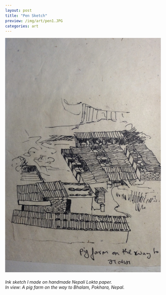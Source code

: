 ```yaml
---
layout: post
title: "Pen Sketch"
preview: /img/art/pen1.JPG
categories: art
---
```


![Sketch](/img/art/pen1.JPG) <br> 
###### Ink sketch I made on handmade Nepali Lokta paper. <br> In view: A pig farm on the way to Bhalam, Pokhara, Nepal.